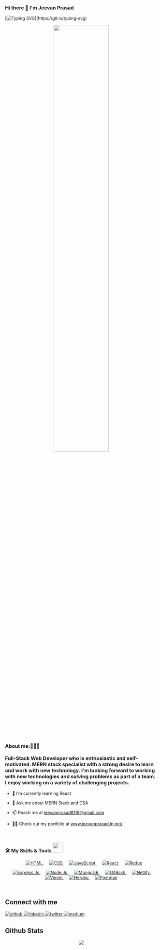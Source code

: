 ### Hi there 👋 I'm Jeevan Prasad

[![Typing SVG](https://readme-typing-svg.herokuapp.com?color=%2336BCF7&center=true&lines=Welcome+to+my+GitHub+Profile!;I'm++a+Full-Stack+Web+Developer.)](https://git.io/typing-svg)

<div align="center">
<img src="https://rishavanand.github.io/static/images/greetings.gif" align="center" style="width: 60%" />
</div>  


### <div align="left" font-size="5px">About me:👨🏽‍💻 <br><br> Full-Stack Web Developer who is enthusiastic and self-motivated. MERN stack specialist with a strong desire to learn and work with new technology. I'm looking forward to working with new technologies and solving problems as part of a team. I enjoy working on a variety of challenging projects.</div>  

- 🔭 I’m currently learning React  

- 💬 Ask me about MERN Stack and DSA  

- 📫 Reach me at jeevanprasad8118@gmail.com

- 👨‍💻 Check out my portfolio at www.jeevanprasad.in.net/ 

<br/>  

### 🛠️ My Skills & Tools <img src = "https://media2.giphy.com/media/QssGEmpkyEOhBCb7e1/giphy.gif?cid=ecf05e47a0n3gi1bfqntqmob8g9aid1oyj2wr3ds3mg700bl&rid=giphy.gif" width = 32px>

<p align="center"> 
  &emsp; 
  <a href="https://html.com/" target="_blank">   
   <img alt="HTML" src="https://img.shields.io/badge/HTML5%20-%23E34F26.svg?style=plastic&logo=html5&logoColor=white">
  </a>   
  &emsp;
  <a href="https://www.w3schools.com/css/" target="_blank">
    <img alt="CSS" src="https://img.shields.io/badge/CSS%20-%23E34F26.svg?style=plastic&logo=css3&logoColor=white">
  </a> 
	&emsp;
  <a href="https://developer.mozilla.org/en-US/docs/Web/JavaScript" target="_blank"> 
     <img alt="JavaScript" src="https://img.shields.io/badge/JavaScript%20-%23E34F26.svg?style=plastic&logo=javascript&logoColor=white">
   </a>
	&emsp;
	<a href="https://reactjs.org/" target="_blank"> 
     <img alt="React" src="https://img.shields.io/badge/React%20-%23E34F26.svg?style=plastic&logo=react&logoColor=white">
   </a>
	&emsp;
	<a href="https://react-redux.js.org/" target="_blank">   
   <img alt="Redux" src="https://img.shields.io/badge/Redux%20-%23E34F26.svg?style=plastic&logo=redux&logoColor=white">
  </a>   
 
</p>
<p align="center" background-color="yellow"> 
  &emsp; 
  <a href="http://expressjs.com/" target="_blank"> 
   <img alt="Express Js" src="https://img.shields.io/badge/ExpressJS%20-%23E34F26.svg?style=plastic&logo=express&logoColor=white">
  </a>   
	&emsp; 
  <a href="https://nodejs.org/" target="_blank"> 
   <img alt="Node Js" src="https://img.shields.io/badge/NodeJS%20-%23E34F26.svg?style=plastic&logo=node.js&logoColor=white">
  </a>  &emsp; 
	<a href="https://www.mongodb.com/" target="_blank"> 
   <img alt="MongoDB" src="https://img.shields.io/badge/MongoDB%20-%23E34F26.svg?style=plastic&logo=mongodb&logoColor=white">
  </a> 
	 &emsp; 
	<a href="https://git-scm.com/" target="_blank"> 
   <img alt="GitBash" src="https://img.shields.io/badge/GitBash%20-%23E34F26.svg?style=plastic&logo=git&logoColor=white">
  </a> 
	 &emsp; 
	<a href="https://www.netlify.com/" target="_blank"> 
   <img alt="Netlify" src="https://img.shields.io/badge/Netlify%20-%23E34F26.svg?style=plastic&logo=netlify&logoColor=white">
  </a> 
	 &emsp; 
	<a href="https://vercel.com/" target="_blank"> 
   <img alt="Vercel" src="https://img.shields.io/badge/Vercel%20-%23E34F26.svg?style=plastic&logo=vercel&logoColor=white">
  </a> 
	 &emsp; 
	<a href="https://dashboard.heroku.com/" target="_blank"> 
   <img alt="Heroku" src="https://img.shields.io/badge/Heroku%20-%23E34F26.svg?style=plastic&logo=heroku&logoColor=white">
  </a> 
	 &emsp; 
	<a href="https://www.postman.com/" target="_blank"> 
   <img alt="Postman" src="https://img.shields.io/badge/Postman%20-%23E34F26.svg?style=plastic&logo=postman&logoColor=white">
  </a> 
</p>

</td><td valign="top" width="33%">



</td><td valign="top" width="33%">



</td></tr>

<br/>  

## Connect with me  
<a href="https://github.com/jeevan243" target="_blank">
<img src=https://img.shields.io/badge/github-%2324292e.svg?&style=for-the-badge&logo=github&logoColor=white alt=github style="margin-bottom: 5px;" />
</a>
<a href="https://linkedin.com/in/jeevan-prasad-0989b2125/" target="_blank">
<img src=https://img.shields.io/badge/linkedin-%231E77B5.svg?&style=for-the-badge&logo=linkedin&logoColor=white alt=linkedin style="margin-bottom: 5px;" />
</a>
<a href="https://twitter.com/iamjeevanprasad" target="_blank">
<img src=https://img.shields.io/badge/twitter-%2300acee.svg?&style=for-the-badge&logo=twitter&logoColor=white alt=twitter style="margin-bottom: 5px;" />
</a>
<a href="https://medium.com/@jeevanprasad243" target="_blank">
<img src=https://img.shields.io/badge/medium-%23292929.svg?&style=for-the-badge&logo=medium&logoColor=white alt=medium style="margin-bottom: 5px;" />
</a>  
  
<br/>  

## Github Stats  
<div align="center"><img src="https://github-readme-stats.vercel.app/api?username=jeevan243&show_icons=true&count_private=true&hide_border=true" align="center" /></div>  
<!-- <p align="center"><img align="center" src="https://github-readme-streak-stats.herokuapp.com/?user=jeevan243" alt="Jeevan" /></p> -->
<br/>  







